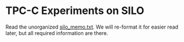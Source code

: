 TPC-C Experiments on SILO
=================================
Read the unorganized [silo_memo.txt](silo_memo.txt).
We will re-format it for easier read later, but all required information are there.
